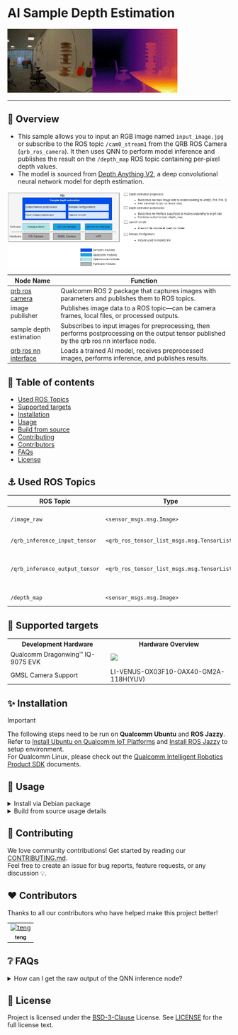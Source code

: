 

<div>
  <h1>AI Sample Depth Estimation</h1>
  <p align="center">
  </p>
</div>

![](./resource/depth_result.gif)

---

## 👋 Overview

- This sample allows you to input an RGB image named `input_image.jpg` or subscribe to the ROS topic `/cam0_stream1` from the QRB ROS Camera (`qrb_ros_camera`). It then uses QNN to perform model inference and publishes the result on the `/depth_map` ROS topic containing per-pixel depth values.
- The model is sourced from [Depth Anything V2](https://aihub.qualcomm.com/iot/models/depth_anything_v2?searchTerm=depth&domain=Computer+Vision), a deep convolutional neural network model for depth estimation.

![image-20250723181610392](./resource/depth_estimation_architecture.jpg)

| Node Name | Function |
| --------- | -------- |
| [qrb ros camera](https://github.com/qualcomm-qrb-ros/qrb_ros_camera) | Qualcomm ROS 2 package that captures images with parameters and publishes them to ROS topics. |
| image publisher | Publishes image data to a ROS topic—can be camera frames, local files, or processed outputs. |
| sample depth estimation | Subscribes to input images for preprocessing, then performs postprocessing on the output tensor published by the qrb ros nn interface node. |
| [qrb ros nn interface](https://github.com/qualcomm-qrb-ros/qrb_ros_nn_inference) | Loads a trained AI model, receives preprocessed images, performs inference, and publishes results. |

## 🔎 Table of contents

  * [Used ROS Topics](#-used-ros-topics)
  * [Supported targets](#-supported-targets)
  * [Installation](#-installation)
  * [Usage](#-usage)
  * [Build from source](#-build-from-source)
  * [Contributing](#-contributing)
  * [Contributors](#%EF%B8%8F-contributors)
  * [FAQs](#-faqs)
  * [License](#-license)

## ⚓ Used ROS Topics 

| ROS Topic | Type | Description |
| --------- | ---- | ----------- |
| `/image_raw` | `<sensor_msgs.msg.Image>` | Published image information |
| `/qrb_inference_input_tensor` | `<qrb_ros_tensor_list_msgs.msg.TensorList>` | Preprocessed message |
| `/qrb_inference_output_tensor` | `<qrb_ros_tensor_list_msgs.msg.TensorList>` | Neural network interface result with model |
| `/depth_map` | `<sensor_msgs.msg.Image>` | Depth map result |

## 🎯 Supported targets

<table>
  <tr>
    <th>Development Hardware</th>
    <th>Hardware Overview</th>
  </tr>
  <tr>
    <td>Qualcomm Dragonwing™ IQ-9075 EVK</td>
    <td>
      <a href="https://www.qualcomm.com/products/internet-of-things/industrial-processors/iq9-series/iq-9075">
        <img src="https://s7d1.scene7.com/is/image/dmqualcommprod/dragonwing-IQ-9075-EVK?$QC_Responsive$&fmt=png-alpha" width="160">
      </a>
    </td>
  </tr>
  <tr>
    <td>GMSL Camera Support</td>
    <td>LI-VENUS-OX03F10-OAX40-GM2A-118H(YUV)</td>
  </tr>
</table>

## ✨ Installation

> [!IMPORTANT]
> The following steps need to be run on **Qualcomm Ubuntu** and **ROS Jazzy**.<br>
> Refer to [Install Ubuntu on Qualcomm IoT Platforms](https://ubuntu.com/download/qualcomm-iot) and [Install ROS Jazzy](https://docs.ros.org/en/jazzy/index.html) to setup environment. <br>
> For Qualcomm Linux, please check out the [Qualcomm Intelligent Robotics Product SDK](https://docs.qualcomm.com/bundle/publicresource/topics/80-70018-265/introduction_1.html?vproduct=1601111740013072&version=1.4&facet=Qualcomm%20Intelligent%20Robotics%20Product%20(QIRP)%20SDK) documents.


## 🚀 Usage
<details>
  <summary>Install via Debian package</summary>

## 👨‍💻 Prerequisites

- Add qcom ppa repository source:
```bash
sudo add-apt-repository ppa:ubuntu-qcom-iot/qcom-ppa
sudo add-apt-repository ppa:ubuntu-qcom-iot/qirp
sudo apt update
```

- Install the depth estimation Debian package: 
```bash

sudo apt install -y ros-jazzy-sample-depth-estimation
```

- Run sample depth estimation:
```bash
source /opt/ros/jazzy/setup.bash
ros2 launch sample_depth_estimation launch_with_image_publisher.py
```

- You can replace this with a custom image file or model path:
```bash
ros2 launch sample_depth_estimation launch_with_image_publisher.py image_path:=<your local image path> model_path:=<your local model path>
```

- You can also launch with `qrb_ros_camera` if you connect a GMSL camera:
```bash
ros2 launch sample_depth_estimation launch_with_qrb_ros_camera.py
```

## 👨‍💻 Visualization

- You can then check the ROS topic `/sample_container/depth_map` in rqt. 
Please refer to the [ROS 2 Jazzy documentation](https://docs.ros.org/en/jazzy/Tutorials/Beginner-CLI-Tools/Introducing-Turtlesim/Introducing-Turtlesim.html) to install rqt.

</details>

<details>
  <summary>Build from source usage details</summary>

## 👨‍💻 Prerequisites

- Download the Depth Anything V2 model:
```bash
sudo mkdir -p /opt/model && cd /opt/model
sudo wget https://huggingface.co/qualcomm/Depth-Anything-V2/resolve/19ce3645e11de17eed7e869eebcc07dd352834f3/Depth-Anything-V2.bin?download=true -O Depth-Anything-V2.bin
```

- Add qcom ppa repository source:
```bash
sudo add-apt-repository ppa:ubuntu-qcom-iot/qcom-ppa
sudo add-apt-repository ppa:ubuntu-qcom-iot/qirp
sudo apt update
```

- Install QRB ROS packages:
```bash
sudo apt install -y ros-jazzy-qrb-ros-camera ros-jazzy-qrb-ros-nn-inference ros-jazzy-qrb-ros-tensor-list-msgs
sudo apt install -y ros-dev-tools
sudo rosdep init
rosdep update
```

## 👨‍💻 Build from source

- Download source code from the qrb-ros-sample repository:
```bash
mkdir -p ~/qrb_ros_sample_ws/src && cd ~/qrb_ros_sample_ws/src
git clone -b jazzy-rel https://github.com/qualcomm-qrb-ros/qrb_ros_samples.git
```

- Build the sample from source code:
```bash
cd ~/qrb_ros_sample_ws/src/qrb_ros_samples/ai_vision/sample_depth_estimation

rosdep install --from-paths . --ignore-src --rosdistro jazzy -y --skip-keys "qrb_ros_camera qrb_ros_nn_inference"
source /opt/ros/jazzy/setup.bash
colcon build
source install/setup.bash
```

- Run sample depth estimation:
```bash
source /opt/ros/jazzy/setup.bash
ros2 launch sample_depth_estimation launch_with_image_publisher.py
```

- You can replace this with a custom image file or model path:
```bash
ros2 launch sample_depth_estimation launch_with_image_publisher.py image_path:=<your local image path> model_path:=<your local model path>
```

- You can also launch with `qrb_ros_camera` if you connect a GMSL camera:
```bash
ros2 launch sample_depth_estimation launch_with_qrb_ros_camera.py
```

- When using this launch script, it uses the default parameters; it will send the local `input_image.jpg` file at a publishing rate of 10 Hz. 

```python
image_path_arg = DeclareLaunchArgument(
    'image_path',
    default_value=os.path.join(package_path, "resource", "input_image.jpg"),
    description='Path to the input image file'
)

# Node for image_publisher
image_publisher_node = Node(
    package='image_publisher',  
    executable='image_publisher_node', 
    namespace=namespace,
    name='image_publisher_node', 
    output='screen', 
    parameters=[
        {'filename': image_path},  
        {'rate': 10.0},  # Set the publishing rate to 10 Hz
    ]
)
```

</details>

## 🤝 Contributing

We love community contributions! Get started by reading our [CONTRIBUTING.md](CONTRIBUTING.md).<br>
Feel free to create an issue for bug reports, feature requests, or any discussion 💡.

## ❤️ Contributors

Thanks to all our contributors who have helped make this project better!

<table>
  <tr>
    <td style="text-align: center;">
      <a href="https://github.com/DotaIsMind">
        <img src="https://github.com/DotaIsMind.png" width="100" height="100" alt="teng"/>
        <br />
        <sub><b>teng</b></sub>
      </a>
    </td>
  </tr>
</table>


## ❔ FAQs

<details>
<summary>How can I get the raw output of the QNN inference node?</summary><br>
Comment out the following code in `depth_estimation_node.py` to get the raw output of the QNN inference node:

```python
# Normalize to [0,255]
normalized = cv2.normalize(output_image, None, 0, 255, cv2.NORM_MINMAX)
colored = cv2.applyColorMap(normalized.astype(np.uint8), cv2.COLORMAP_INFERNO)
```
</details>


## 📜 License

Project is licensed under the [BSD-3-Clause](https://spdx.org/licenses/BSD-3-Clause.html) License. See [LICENSE](../../LICENSE) for the full license text.
